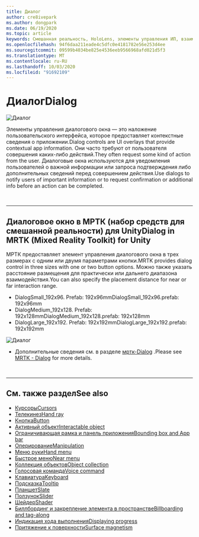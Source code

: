 ```yaml
---
title: Диалог
author: cre8ivepark
ms.author: dongpark
ms.date: 06/19/2020
ms.topic: article
keywords: Смешанная реальность, HoloLens, элементы управления ИП, взаимодействие, Пользовательский интерфейс, UX, проектирование UX, пространственный пользовательский интерфейс, пространственное взаимодействие, трехмерный Пользовательский интерфейс, трехмерный UI
ms.openlocfilehash: 94f6daa211eade4c5dfc0e4181782e56e253d4ee
ms.sourcegitcommit: 09599b4034be825e4536eeb9566968afd021d5f3
ms.translationtype: MT
ms.contentlocale: ru-RU
ms.lasthandoff: 10/03/2020
ms.locfileid: "91692109"
---
```

# <a name="dialog"></a><span data-ttu-id="6ebbb-103">Диалог</span><span class="sxs-lookup"><span data-stu-id="6ebbb-103">Dialog</span></span>

![Диалог](images/MRTK_UX_Dialog.jpg)

<span data-ttu-id="6ebbb-105">Элементы управления диалогового окна — это наложение пользовательского интерфейса, которое предоставляет контекстные сведения о приложении.</span><span class="sxs-lookup"><span data-stu-id="6ebbb-105">Dialog controls are UI overlays that provide contextual app information.</span></span> <span data-ttu-id="6ebbb-106">Они часто требуют от пользователя совершения каких-либо действий.</span><span class="sxs-lookup"><span data-stu-id="6ebbb-106">They often request some kind of action from the user.</span></span> <span data-ttu-id="6ebbb-107">Диалоговые окна используются для уведомления пользователей о важной информации или запроса подтверждения либо дополнительных сведений перед совершением действия.</span><span class="sxs-lookup"><span data-stu-id="6ebbb-107">Use dialogs to notify users of important information or to request confirmation or additional info before an action can be completed.</span></span>

<br>

---

## <a name="dialog-in-mrtk-mixed-reality-toolkit-for-unity"></a><span data-ttu-id="6ebbb-108">Диалоговое окно в МРТК (набор средств для смешанной реальности) для Unity</span><span class="sxs-lookup"><span data-stu-id="6ebbb-108">Dialog in MRTK (Mixed Reality Toolkit) for Unity</span></span>
<span data-ttu-id="6ebbb-109">МРТК предоставляет элемент управления диалогового окна в трех размерах с одним или двумя параметрами кнопки.</span><span class="sxs-lookup"><span data-stu-id="6ebbb-109">MRTK provides dialog control in three sizes with one or two button options.</span></span> <span data-ttu-id="6ebbb-110">Можно также указать расстояние размещения для практически или дальнего диапазона взаимодействия.</span><span class="sxs-lookup"><span data-stu-id="6ebbb-110">You can also specify the placement distance for near or far interaction range.</span></span> 

- <span data-ttu-id="6ebbb-111">DialogSmall_192x96. Prefab: 192x96mm</span><span class="sxs-lookup"><span data-stu-id="6ebbb-111">DialogSmall_192x96.prefab: 192x96mm</span></span>
- <span data-ttu-id="6ebbb-112">DialogMedium_192x128. Prefab: 192x128mm</span><span class="sxs-lookup"><span data-stu-id="6ebbb-112">DialogMedium_192x128.prefab: 192x128mm</span></span>
- <span data-ttu-id="6ebbb-113">DialogLarge_192x192. Prefab: 192x192mm</span><span class="sxs-lookup"><span data-stu-id="6ebbb-113">DialogLarge_192x192.prefab: 192x192mm</span></span>

![Диалог](images/MRTK_UX_Dialog_Types.jpg)


* <span data-ttu-id="6ebbb-115">Дополнительные сведения см. в разделе [мртк-Dialog](https://microsoft.github.io/MixedRealityToolkit-Unity/Assets/MRTK/SDK/Experimental/Dialog/README_Dialog.html) .</span><span class="sxs-lookup"><span data-stu-id="6ebbb-115">Please see [MRTK - Dialog](https://microsoft.github.io/MixedRealityToolkit-Unity/Assets/MRTK/SDK/Experimental/Dialog/README_Dialog.html) for more details.</span></span>

<br>

---

## <a name="see-also"></a><span data-ttu-id="6ebbb-116">См. также раздел</span><span class="sxs-lookup"><span data-stu-id="6ebbb-116">See also</span></span>

* [<span data-ttu-id="6ebbb-117">Курсоры</span><span class="sxs-lookup"><span data-stu-id="6ebbb-117">Cursors</span></span>](cursors.md)
* [<span data-ttu-id="6ebbb-118">Телекинез</span><span class="sxs-lookup"><span data-stu-id="6ebbb-118">Hand ray</span></span>](point-and-commit.md)
* [<span data-ttu-id="6ebbb-119">Кнопка</span><span class="sxs-lookup"><span data-stu-id="6ebbb-119">Button</span></span>](button.md)
* [<span data-ttu-id="6ebbb-120">Активный объект</span><span class="sxs-lookup"><span data-stu-id="6ebbb-120">Interactable object</span></span>](interactable-object.md)
* [<span data-ttu-id="6ebbb-121">Ограничивающая рамка и панель приложения</span><span class="sxs-lookup"><span data-stu-id="6ebbb-121">Bounding box and App bar</span></span>](app-bar-and-bounding-box.md)
* [<span data-ttu-id="6ebbb-122">Оперирование</span><span class="sxs-lookup"><span data-stu-id="6ebbb-122">Manipulation</span></span>](direct-manipulation.md)
* [<span data-ttu-id="6ebbb-123">Меню руки</span><span class="sxs-lookup"><span data-stu-id="6ebbb-123">Hand menu</span></span>](hand-menu.md)
* [<span data-ttu-id="6ebbb-124">Быстрое меню</span><span class="sxs-lookup"><span data-stu-id="6ebbb-124">Near menu</span></span>](near-menu.md)
* [<span data-ttu-id="6ebbb-125">Коллекция объектов</span><span class="sxs-lookup"><span data-stu-id="6ebbb-125">Object collection</span></span>](object-collection.md)
* [<span data-ttu-id="6ebbb-126">Голосовая команда</span><span class="sxs-lookup"><span data-stu-id="6ebbb-126">Voice command</span></span>](voice-input.md)
* [<span data-ttu-id="6ebbb-127">Клавиатура</span><span class="sxs-lookup"><span data-stu-id="6ebbb-127">Keyboard</span></span>](keyboard.md)
* [<span data-ttu-id="6ebbb-128">Подсказка</span><span class="sxs-lookup"><span data-stu-id="6ebbb-128">Tooltip</span></span>](tooltip.md)
* [<span data-ttu-id="6ebbb-129">Планшет</span><span class="sxs-lookup"><span data-stu-id="6ebbb-129">Slate</span></span>](slate.md)
* [<span data-ttu-id="6ebbb-130">Ползунок</span><span class="sxs-lookup"><span data-stu-id="6ebbb-130">Slider</span></span>](slider.md)
* [<span data-ttu-id="6ebbb-131">Шейдер</span><span class="sxs-lookup"><span data-stu-id="6ebbb-131">Shader</span></span>](shader.md)
* [<span data-ttu-id="6ebbb-132">Биллбординг и закрепление элемента в пространстве</span><span class="sxs-lookup"><span data-stu-id="6ebbb-132">Billboarding and tag-along</span></span>](billboarding-and-tag-along.md)
* [<span data-ttu-id="6ebbb-133">Индикация хода выполнения</span><span class="sxs-lookup"><span data-stu-id="6ebbb-133">Displaying progress</span></span>](progress.md)
* [<span data-ttu-id="6ebbb-134">Притяжение к поверхности</span><span class="sxs-lookup"><span data-stu-id="6ebbb-134">Surface magnetism</span></span>](surface-magnetism.md)
